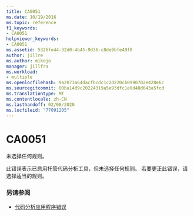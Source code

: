 ```yaml
---
title: CA0051
ms.date: 10/19/2016
ms.topic: reference
f1_keywords:
- CA0051
helpviewer_keywords:
- CA0051
ms.assetid: 5326fe44-32d0-4b45-9d36-c8de9bfe49f8
author: jillre
ms.author: mikejo
manager: jillfra
ms.workload:
- multiple
ms.openlocfilehash: 9a2073a64dacfbcdc1c2d220cb0990702e428e6c
ms.sourcegitcommit: 00ba14d9c20224319a5e93dfc1e0d48d643a5fcd
ms.translationtype: MT
ms.contentlocale: zh-CN
ms.lasthandoff: 02/08/2020
ms.locfileid: "77091205"
---
```

# <a name="ca0051"></a>CA0051

未选择任何规则。

此错误表示已启用托管代码分析工具，但未选择任何规则。 若要更正此错误，请选择适当的规则。

### <a name="see-also"></a>另请参阅

- [代码分析应用程序错误](../code-quality/code-analysis-application-errors.md)
